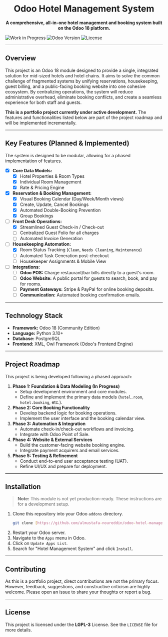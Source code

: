 <div align="center">

# Odoo Hotel Management System

**A comprehensive, all-in-one hotel management and booking system built on the Odoo 18 platform.**

</div>

![Work in Progress](https://img.shields.io/badge/Status-Work%20In%20Progress-yellow.svg)
![Odoo Version](https://img.shields.io/badge/Odoo-18.0-blue.svg)
![License](https://img.shields.io/badge/License-LGPL--3-green.svg)

---

## Overview

This project is an Odoo 18 module designed to provide a single, integrated solution for mid-sized hotels and hotel chains. It aims to solve the common challenge of fragmented systems by unifying reservations, housekeeping, guest billing, and a public-facing booking website into one cohesive ecosystem. By centralizing operations, the system will reduce administrative overhead, eliminate booking conflicts, and create a seamless experience for both staff and guests.

**This is a portfolio project currently under active development.** The features and functionalities listed below are part of the project roadmap and will be implemented incrementally.

---

## Key Features (Planned & Implemented)

The system is designed to be modular, allowing for a phased implementation of features.

-   [x] **Core Data Models:**
    -   [x] Hotel Properties & Room Types
    -   [x] Individual Room Management
    -   [x] Rate & Pricing Engine
-   [x] **Reservation & Booking Management:**
    -   [x] Visual Booking Calendar (Day/Week/Month views)
    -   [x] Create, Update, Cancel Bookings
    -   [x] Automated Double-Booking Prevention
    -   [x] Group Bookings
-   [ ] **Front Desk Operations:**
    -   [x] Streamlined Guest Check-in / Check-out
    -   [ ] Centralized Guest Folio for all charges
    -   [ ] Automated Invoice Generation
-   [ ] **Housekeeping Automation:**
    -   [x] Room Status Tracking (`Clean`, `Needs Cleaning`, `Maintenance`)
    -   [ ] Automated Task Generation post-checkout
    -   [ ] Housekeeper Assignments & Mobile View
-   [ ] **Integrations:**
    -   [ ] **Odoo POS:** Charge restaurant/bar bills directly to a guest's room.
    -   [ ] **Odoo Website:** A public portal for guests to search, book, and pay for rooms.
    -   [ ] **Payment Gateways:** Stripe & PayPal for online booking deposits.
    -   [ ] **Communication:** Automated booking confirmation emails.

---

## Technology Stack

* **Framework:** Odoo 18 (Community Edition)
* **Language:** Python 3.10+
* **Database:** PostgreSQL
* **Frontend:** XML, Owl Framework (Odoo's Frontend Engine)

---

## Project Roadmap

This project is being developed following a phased approach:

1.  **Phase 1: Foundation & Data Modeling (In Progress)**
    * Setup development environment and core modules.
    * Define and implement the primary data models (`hotel.room`, `hotel.booking`, etc.).
2.  **Phase 2: Core Booking Functionality**
    * Develop backend logic for booking operations.
    * Implement the user interface and the booking calendar view.
3.  **Phase 3: Automation & Integration**
    * Automate check-in/check-out workflows and invoicing.
    * Integrate with Odoo Point of Sale.
4.  **Phase 4: Website & External Services**
    * Build the customer-facing website booking engine.
    * Integrate payment acquirers and email services.
5.  **Phase 5: Testing & Refinement**
    * Conduct end-to-end user acceptance testing (UAT).
    * Refine UI/UX and prepare for deployment.

---

## Installation

> **Note:** This module is not yet production-ready. These instructions are for a development setup.

1.  Clone this repository into your Odoo `addons` directory.
    ```bash
    git clone [https://github.com/almustafa-noureddin/odoo-hotel-management-system.git](https://github.com/almustafa-noureddin/odoo-hotel-management-system.git)
    ```
2.  Restart your Odoo server.
3.  Navigate to the `Apps` menu in Odoo.
4.  Click on `Update Apps List`.
5.  Search for "Hotel Management System" and click `Install`.

---

## Contributing

As this is a portfolio project, direct contributions are not the primary focus. However, feedback, suggestions, and constructive criticism are highly welcome. Please open an issue to share your thoughts or report a bug.

---

## License

This project is licensed under the **LGPL-3** License. See the `LICENSE` file for more details.